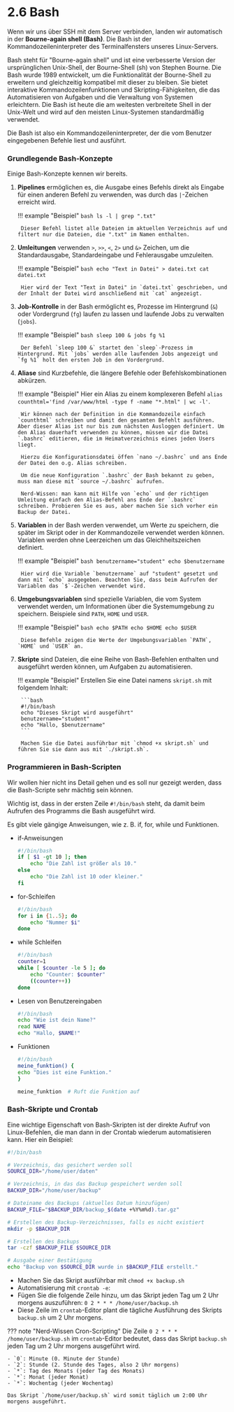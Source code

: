 # 2.6 Bash

Wenn wir uns über SSH mit dem Server verbinden, landen wir automatisch in der **Bourne-again shell (Bash)**. Die Bash ist  der Kommandozeileninterpreter des Terminalfensters unseres Linux-Servers. 

Bash steht für "Bourne-again shell" und ist eine verbesserte Version der ursprünglichen Unix-Shell, der Bourne-Shell (sh) von Stephen Bourne. Die Bash wurde 1989 entwickelt, um die Funktionalität der Bourne-Shell zu erweitern und gleichzeitig kompatibel mit dieser zu bleiben. Sie bietet interaktive Kommandozeilenfunktionen und Skripting-Fähigkeiten, die das Automatisieren von Aufgaben und die Verwaltung von Systemen erleichtern. Die Bash ist heute die am weitesten verbreitete Shell in der Unix-Welt und wird auf den meisten Linux-Systemen standardmäßig verwendet.

Die Bash ist also ein Kommandozeileninterpreter, der die vom Benutzer eingegebenen Befehle liest und ausführt. 

### Grundlegende Bash-Konzepte

Einige Bash-Konzepte kennen wir bereits.

1. **Pipelines** ermöglichen es, die Ausgabe eines Befehls direkt als Eingabe für einen anderen Befehl zu verwenden, was durch das `|`-Zeichen erreicht wird.

    !!! example "Beispiel"
        ```bash
        ls -l | grep ".txt"
        ```

        Dieser Befehl listet alle Dateien im aktuellen Verzeichnis auf und filtert nur die Dateien, die ".txt" im Namen enthalten.

2. **Umleitungen** verwenden `>`, `>>`, `<`, `2>` und `&>` Zeichen, um die Standardausgabe, Standardeingabe und Fehlerausgabe umzuleiten.

    !!! example "Beispiel"
        ```bash
        echo "Text in Datei" > datei.txt
        cat datei.txt
        ```

        Hier wird der Text "Text in Datei" in `datei.txt` geschrieben, und der Inhalt der Datei wird anschließend mit `cat` angezeigt.

3. **Job-Kontrolle** in der Bash ermöglicht es, Prozesse im Hintergrund (`&`) oder Vordergrund (`fg`) laufen zu lassen und laufende Jobs zu verwalten (`jobs`).

    !!! example "Beispiel"
        ```bash
        sleep 100 &
        jobs
        fg %1
        ```

        Der Befehl `sleep 100 &` startet den `sleep`-Prozess im Hintergrund. Mit `jobs` werden alle laufenden Jobs angezeigt und `fg %1` holt den ersten Job in den Vordergrund.

4. **Aliase** sind Kurzbefehle, die längere Befehle oder Befehlskombinationen abkürzen.

    !!! example "Beispiel"
        Hier ein Alias zu einem komplexeren Befehl `alias counthtml='find /var/www/html -type f -name "*.html" | wc -l'`.

        Wir können nach der Definition in die Kommandozeile einfach `counthtml` schreiben und damit den gesamten Befehlt ausführen. Aber dieser Alias ist nur bis zum nächsten Ausloggen definiert. Um den Alias dauerhaft verwenden zu können, müssen wir die Datei `.bashrc` editieren, die im Heimatverzeichnis eines jeden Users liegt.

        Hierzu die Konfigurationsdatei öffen `nano ~/.bashrc` und ans Ende der Datei den o.g. Alias schreiben.

        Um die neue Konfiguration `.bashrc` der Bash bekannt zu geben, muss man diese mit `source ~/.bashrc` aufrufen.

        Nerd-Wissen: man kann mit Hilfe von `echo` und der richtigen Umleitung einfach den Alias-Befehl ans Ende der `.bashrc` schreiben. Probieren Sie es aus, aber machen Sie sich vorher ein Backup der Datei.


5. **Variablen** in der Bash werden verwendet, um Werte zu speichern, die später im Skript oder in der Kommandozeile verwendet werden können. Variablen werden ohne Leerzeichen um das Gleichheitszeichen definiert.

    !!! example "Beispiel"
        ```bash
        benutzername="student"
        echo $benutzername
        ```

        Hier wird die Variable `benutzername` auf "student" gesetzt und dann mit `echo` ausgegeben. Beachten Sie, dass beim Aufrufen der Variablen das `$`-Zeichen verwendet wird.

6. **Umgebungsvariablen** sind spezielle Variablen, die vom System verwendet werden, um Informationen über die Systemumgebung zu speichern. Beispiele sind `PATH`, `HOME` und `USER`.

    !!! example "Beispiel"
        ```bash
        echo $PATH
        echo $HOME
        echo $USER
        ```

        Diese Befehle zeigen die Werte der Umgebungsvariablen `PATH`, `HOME` und `USER` an.

7. **Skripte** sind Dateien, die eine Reihe von Bash-Befehlen enthalten und ausgeführt werden können, um Aufgaben zu automatisieren.

    !!! example "Beispiel"
        Erstellen Sie eine Datei namens `skript.sh` mit folgendem Inhalt:

        ```bash
        #!/bin/bash
        echo "Dieses Skript wird ausgeführt"
        benutzername="student"
        echo "Hallo, $benutzername"
        ```

        Machen Sie die Datei ausführbar mit `chmod +x skript.sh` und führen Sie sie dann aus mit `./skript.sh`.

### Programmieren in Bash-Scripten

Wir wollen hier nicht ins Detail gehen und es soll nur gezeigt werden, dass die Bash-Scripte sehr mächtig sein können.

Wichtig ist, dass in der ersten Zeile `#!/bin/bash` steht, da damit beim Aufrufen des Programms die Bash ausgeführt wird.

Es gibt viele gängige Anweisungen, wie z. B. if, for, while und Funktionen.

- if-Anweisungen

    ```bash
    #!/bin/bash
    if [ $1 -gt 10 ]; then
        echo "Die Zahl ist größer als 10."
    else
        echo "Die Zahl ist 10 oder kleiner."
    fi
    ```

- for-Schleifen

    ```bash
    #!/bin/bash
    for i in {1..5}; do
        echo "Nummer $i"
    done
    ```

- while Schleifen

    ```bash
    #!/bin/bash
    counter=1
    while [ $counter -le 5 ]; do
        echo "Counter: $counter"
        ((counter++))
    done
    ```

- Lesen von Benutzereingaben

    ```bash
    #!/bin/bash
    echo "Wie ist dein Name?"
    read NAME
    echo "Hallo, $NAME!"
    ```

- Funktionen

    ```bash
    #!/bin/bash
    meine_funktion() {
    echo "Dies ist eine Funktion."
    }

    meine_funktion  # Ruft die Funktion auf
    ```

### Bash-Skripte und Crontab

Eine wichtige Eigenschaft von Bash-Skripten ist der direkte Aufruf von Linux-Befehlen, die man dann in der Crontab wiederum automatisieren kann. Hier ein Beispiel:

```bash
#!/bin/bash

# Verzeichnis, das gesichert werden soll
SOURCE_DIR="/home/user/daten"

# Verzeichnis, in das das Backup gespeichert werden soll
BACKUP_DIR="/home/user/backup"

# Dateiname des Backups (aktuelles Datum hinzufügen)
BACKUP_FILE="$BACKUP_DIR/backup_$(date +%Y%m%d).tar.gz"

# Erstellen des Backup-Verzeichnisses, falls es nicht existiert
mkdir -p $BACKUP_DIR

# Erstellen des Backups
tar -czf $BACKUP_FILE $SOURCE_DIR

# Ausgabe einer Bestätigung
echo "Backup von $SOURCE_DIR wurde in $BACKUP_FILE erstellt."
```

- Machen Sie das Skript ausführbar mit `chmod +x backup.sh`
- Automatisierung mit `crontab -e`:
- Fügen Sie die folgende Zeile hinzu, um das Skript jeden Tag um 2 Uhr morgens auszuführen: `0 2 * * * /home/user/backup.sh`
- Diese Zeile im `crontab`-Editor plant die tägliche Ausführung des Skripts `backup.sh` um 2 Uhr morgens.

??? note "Nerd-Wissen Cron-Scripting"
    Die Zeile `0 2 * * * /home/user/backup.sh` im `crontab`-Editor bedeutet, dass das Skript `backup.sh` jeden Tag um 2 Uhr morgens ausgeführt wird.

    - `0`: Minute (0. Minute der Stunde)
    - `2`: Stunde (2. Stunde des Tages, also 2 Uhr morgens)
    - `*`: Tag des Monats (jeder Tag des Monats)
    - `*`: Monat (jeder Monat)
    - `*`: Wochentag (jeder Wochentag)

    Das Skript `/home/user/backup.sh` wird somit täglich um 2:00 Uhr morgens ausgeführt.

